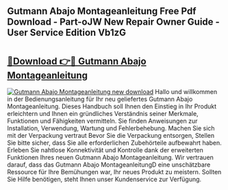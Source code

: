 ## Gutmann Abajo Montageanleitung Free Pdf Download - Part-oJW New Repair Owner Guide - User Service Edition Vb1zG

# <h2><a href="http://df7atd.blite.top/?on=Gutmann+Abajo+Montageanleitung">🔗Download 👉🔴 Gutmann Abajo Montageanleitung</a></h2>

[![Gutmann Abajo Montageanleitung new download](https://i.imgur.com/lujVjoI.png)](http://df7atd.blite.top/?on=Gutmann+Abajo+Montageanleitung)
Hallo und willkommen in der Bedienungsanleitung für Ihr neu geliefertes Gutmann Abajo Montageanleitung. Dieses Handbuch soll Ihnen den Einstieg in Ihr Produkt erleichtern und Ihnen ein gründliches Verständnis seiner Merkmale, Funktionen und Fähigkeiten vermitteln. Sie finden Anweisungen zur Installation, Verwendung, Wartung und Fehlerbehebung. Machen Sie sich mit der Verpackung vertraut Bevor Sie die Verpackung entsorgen, Stellen Sie bitte sicher, dass Sie alle erforderlichen Zubehörteile aufbewahrt haben. Erleben Sie nahtlose Konnektivität und Kontrolle dank der erweiterten Funktionen Ihres neuen Gutmann Abajo Montageanleitung. Wir vertrauen darauf, dass das Gutmann Abajo MontageanleitungD eine unschätzbare Ressource für Ihre Bemühungen war, Ihr neues Produkt zu meistern. Sollten Sie Hilfe benötigen, steht Ihnen unser Kundenservice zur Verfügung.
